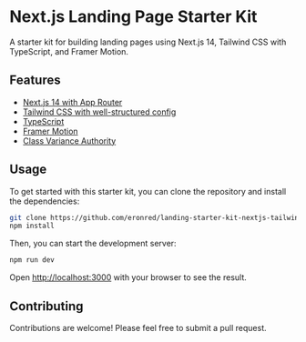 # Next.js Landing Page Starter Kit

A starter kit for building landing pages using Next.js 14, Tailwind CSS with TypeScript, and Framer Motion.

## Features

- [Next.js 14 with App Router](http://localhost:3000)
- [Tailwind CSS with well-structured config](https://tailwindcss.com)
- [TypeScript](https://www.typescriptlang.org)
- [Framer Motion](https://framer.com/motion)
- [Class Variance Authority](https://cva.style/docs)

## Usage

To get started with this starter kit, you can clone the repository and install the dependencies:

```bash
git clone https://github.com/eronred/landing-starter-kit-nextjs-tailwind.git
npm install
```

Then, you can start the development server:

```bash
npm run dev
```

Open [http://localhost:3000](http://localhost:3000) with your browser to see the result.

## Contributing

Contributions are welcome! Please feel free to submit a pull request.
